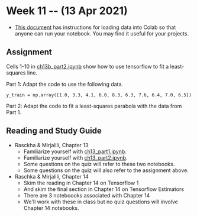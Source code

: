 
# Week 11 -- (13 Apr 2021)

* [This document](https://github.com/umbcdata602/howtos/blob/master/colab.md) has instructions for 
loading data into Colab so that anyone can run your notebook. You may find it useful for your projects.

## Assignment

Cells 1-10 in [ch13b_part2.ipynb](https://github.com/rasbt/python-machine-learning-book-3rd-edition/blob/master/ch13/ch13_part2.ipynb) show how to use tensorflow to fit a least-squares line.

Part 1: Adapt the code to use the following data.

```
y_train = np.array([1.0, 3.3, 4.1, 6.0, 8.3, 6.3, 7.6, 6.4, 7.0, 6.5])
```

Part 2: Adapt the code to fit a least-squares parabola with the data from Part 1.

## Reading and Study Guide

* Rasckha & Mirjalili, Chapter 13
    * Familiarize yourself with [ch13_part1.ipynb](https://github.com/rasbt/python-machine-learning-book-3rd-edition/blob/master/ch13/ch13_part1.ipynb).
    * Familiarize yourself with [ch13_part2.ipynb](https://github.com/rasbt/python-machine-learning-book-3rd-edition/blob/master/ch13/ch13_part2.ipynb).
    * Some questions on the quiz will refer to these two notebooks.
    * Some questions on the quiz will also refer to the assignment above.
* Raschka & Mirjalili, Chapter 14
    * Skim the reading in Chapter 14 on Tensorflow 1
    * And skim the final section in Chapter 14 on Tensorflow Estimators
    * There are 3 noteboooks associated with Chapter 14
    * We'll work with these in class but no quiz questions will involve Chapter 14 notebooks.
